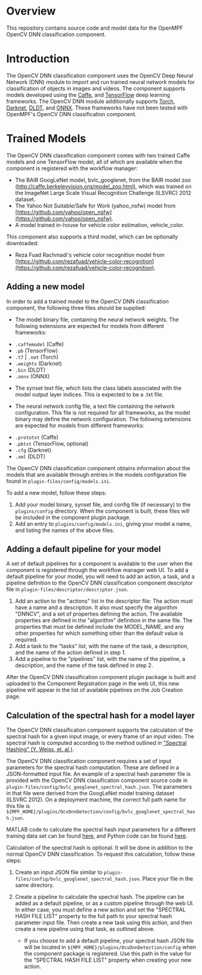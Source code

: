 # Overview

This repository contains source code and model data for the OpenMPF OpenCV DNN classification component.

# Introduction

The OpenCV DNN classification component uses the OpenCV Deep Neural Network (DNN) module to import and run trained neural network models for classification of objects in images and videos. The component supports models developed using the [Caffe](http://caffe.berkeleyvision.org), and [TensorFlow](https://www.tensorflow.org/) deep learning frameworks. The OpenCV DNN module additionally supports [Torch](http://torch.ch/), [Darknet](https://pjreddie.com/darknet/), [DLDT](https://software.intel.com/openvino-toolkit), and [ONNX](https://onnx.ai/). These frameworks have not been tested with OpenMPF's OpenCV DNN classification component.

# Trained Models

The OpenCV DNN classification component comes with two trained Caffe models and one TensorFlow model, all of which are available when the component is registered with the workflow manager:

* The BAIR GoogLeNet model, bvlc_googlenet, from the BAIR model zoo [(http://caffe.berkeleyvision.org/model_zoo.html)](http://caffe.berkeleyvision.org/model_zoo.html), which was trained on the ImageNet Large Scale Visual Recognition Challenge (ILSVRC) 2012 dataset.
* The Yahoo Not Suitable/Safe for Work (yahoo_nsfw) model from [https://github.com/yahoo/open_nsfw](https://github.com/yahoo/open_nsfw).
* A model trained in-house for vehicle color estimation, vehicle_color.

This component also supports a third model, which can be optionally downloaded:

* Reza Fuad Rachmadi's vehicle color recognition model from [https://github.com/rezafuad/vehicle-color-recognition](https://github.com/rezafuad/vehicle-color-recognition).

## Adding a new model

In order to add a trained model to the OpenCV DNN classification component, the following three files should be supplied:

* The model binary file, containing the neural network weights. The following extensions are expected for models from different frameworks:
- `.caffemodel` (Caffe)
- `.pb` (TensorFlow)
- `.t7` | `.net` (Torch)
- `.weights` (Darknet)
- `.bin` (DLDT)
- `.onnx` (ONNX)

* The synset text file, which lists the class labels associated with the model output layer indices. This is expected to be a .txt file.

* The neural network config file, a text file containing the network configuration. This file is not required for all frameworks, as the model binary may define the network configuration. The following extensions are expected for models from different frameworks:
- `.prototxt` (Caffe)
- `.pbtxt` (TensorFlow, optional)
- `.cfg` (Darknet)
- `.xml` (DLDT)

The OpenCV DNN classification component obtains information about the models that are available through entries in the models configuration file found in `plugin-files/config/models.ini`.

To add a new model, follow these steps:

1. Add your model binary, synset file, and config file (if necessary) to the `plugins/config` directory. When the component is built, these files will be included in the component plugin package.
2. Add an entry to `plugins/config/models.ini`, giving your model a name, and listing the names of the above files.

## Adding a default pipeline for your model

A set of default pipelines for a component is available to the user when the component is registered through the workflow manager web UI. To add a default pipeline for your model, you will need to add an action, a task, and a pipeline definition to the OpenCV DNN classification component descriptor file in `plugin-files/descriptor/descriptor.json`.

1. Add an action to the "actions" list in the descriptor file: The action must have a name and a description. It also must specify the algorithm "DNNCV", and a set of properties defining the action. The available properties are defined in the "algorithm" definition in the same file. The properties that must be defined include the MODEL_NAME, and any other properties for which something other than the default value is required.
2. Add a task to the "tasks" list, with the name of the task, a description, and the name of the action defined in step 1.
3. Add a pipeline to the "pipelines" list, with the name of the pipeline, a description, and the name of the task defined in step 2.

After the OpenCV DNN classification component plugin package is built and uploaded to the Component Registration page in the web UI, this new pipeline will appear in the list of available pipelines on the Job Creation page.

## Calculation of the spectral hash for a model layer

The OpenCV DNN classification component supports the calculation of the spectral hash for a given input image, or every frame of an input video. The spectral hash is computed according to the method outlined in ["Spectral Hashing" (Y. Weiss, et. al.)](http://papers.nips.cc/paper/3383-spectral-hashing.pdf).

The OpenCV DNN classification component requires a set of input parameters for the spectral hash computation. These are defined in a JSON-formatted input file. An example of a spectral hash parameter file is provided with the OpenCV DNN classification component source code in `plugin-files/config/bvlc_googlenet_spectral_hash.json`. The parameters in that file were derived from the GoogLeNet model training dataset (ILSVRC 2012). On a deployment machine, the correct full path name for this file is `${MPF_HOME}/plugins/OcvDnnDetection/config/bvlc_googlenet_spectral_hash.json`.

MATLAB code to calculate the spectral hash input parameters for a different training data set can be found [here](http://www.cs.huji.ac.il/~yweiss/SpectralHashing/), and Python code can be found [here](https://github.com/wanji/sh).


Calculation of the spectral hash is optional. It will be done in addition to the normal OpenCV DNN classification. To request this calculation, follow these steps:

1. Create an input JSON file similar to `plugin-files/config/bvlc_googlenet_spectral_hash.json`. Place your file in the same directory.

2. Create a pipeline to calculate the spectral hash. The pipeline can be added as a default pipeline, or as a custom pipeline through the web UI. In either case, you must define a new action and set the "SPECTRAL HASH FILE LIST" property to the full path to your spectral hash parameter input file. Then create a new task using this action, and then create a new pipeline using that task, as outlined above.

   - If you choose to add a default pipeline, your spectral hash JSON file will be located in `${MPF_HOME}/plugins/OcvDnnDetection/config` when the component package is registered. Use this path in the value for the "SPECTRAL HASH FILE LIST" property when creating your new action.
